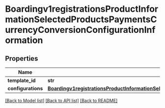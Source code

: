 # Boardingv1registrationsProductInformationSelectedProductsPaymentsCurrencyConversionConfigurationInformation

## Properties
Name | Type | Description | Notes
------------ | ------------- | ------------- | -------------
**template_id** | **str** |  | [optional] 
**configurations** | [**Boardingv1registrationsProductInformationSelectedProductsPaymentsCurrencyConversionConfigurationInformationConfigurations**](Boardingv1registrationsProductInformationSelectedProductsPaymentsCurrencyConversionConfigurationInformationConfigurations.md) |  | [optional] 

[[Back to Model list]](../README.md#documentation-for-models) [[Back to API list]](../README.md#documentation-for-api-endpoints) [[Back to README]](../README.md)


